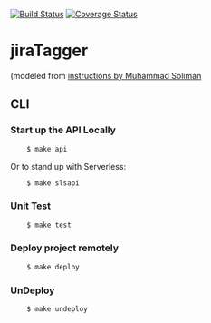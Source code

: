 [![Build Status](https://travis-ci.com/ryus08/jiraTagger.svg?branch=master)](https://travis-ci.com/ryus08/jiraTagger) [![Coverage Status](https://coveralls.io/repos/github/ryus08/jiraTagger/badge.svg?branch=master)](https://coveralls.io/github/ryus08/jiraTagger?branch=master)

# jiraTagger
(modeled from [instructions by Muhammad Soliman](https://medium.com/hackernoon/go-serverless-offline-wait-go-yes-it-is-really-simplified-1dea663b97d5)

## CLI

### Start up the API Locally


```bash
    $ make api
```

Or to stand up with Serverless:

```bash
    $ make slsapi
```


### Unit Test 

```bash
    $ make test
```

### Deploy project remotely

```bash
    $ make deploy
```

### UnDeploy

```bash
    $ make undeploy
```
